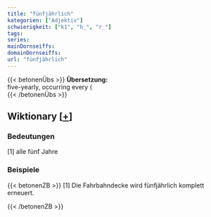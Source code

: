 ```yaml
---
title: "fünfjährlich"
kategorien: ["Adjektiv"]
schwierigkeit: ["k1", "h_", "r_"]
tags:
series:
mainDornseiffs:
domainDornseiffs:
url: "fünfjährlich"
---
```


{{< betonenÜbs >}}
**Übersetzung:**  
five-yearly, occurring every (  
{{< /betonenÜbs >}}

## Wiktionary [[+](https://de.wiktionary.org/wiki/fünfjährlich)]

### Bedeutungen
[1] alle fünf Jahre  

### Beispiele
{{< betonenZB >}}
[1] Die Fahrbahndecke wird fünfjährlich komplett erneuert.  

{{< /betonenZB >}}

